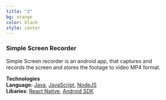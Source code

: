 ```yaml
---
title: "2"
bg: orange
color: black
style: center
---
```

### **Simple Screen Recorder**
Simple Screen recorder is an android app, that captures and   
records the screen and stores the footage to video MP4 format.   


**Technologies**   
**Language:** [Java](https://www.oracle.com/java/index.html), [JavaScript](https://www.javascript.com), [NodeJS](https://nodejs.org/)     
**Libaries**: [React Native](https://facebook.github.io/react-native/), [Android SDK](https://developer.android.com/studio/index.html)   
